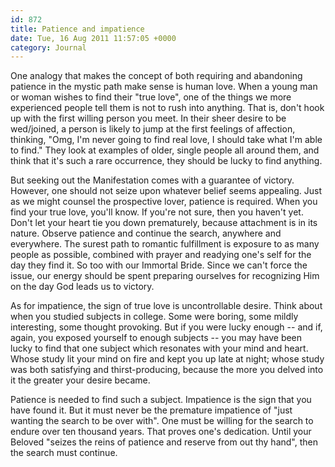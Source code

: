 ```yaml
---
id: 872
title: Patience and impatience
date: Tue, 16 Aug 2011 11:57:05 +0000
category: Journal
---
```


One analogy that makes the concept of both requiring and abandoning patience
in the mystic path make sense is human love. When a young man or woman wishes
to find their "true love", one of the things we more experienced people tell
them is not to rush into anything. That is, don't hook up with the first
willing person you meet. In their sheer desire to be wed/joined, a person is
likely to jump at the first feelings of affection, thinking, "Omg, I'm never
going to find real love, I should take what I'm able to find." They look at
examples of older, single people all around them, and think that it's such a
rare occurrence, they should be lucky to find anything.

But seeking out the Manifestation comes with a guarantee of victory. However,
one should not seize upon whatever belief seems appealing. Just as we might
counsel the prospective lover, patience is required. When you find your true
love, you'll know. If you're not sure, then you haven't yet. Don't let your
heart tie you down prematurely, because attachment is in its nature. Observe
patience and continue the search, anywhere and everywhere. The surest path to
romantic fulfillment is exposure to as many people as possible, combined with
prayer and readying one's self for the day they find it. So too with our
Immortal Bride. Since we can't force the issue, our energy should be spent
preparing ourselves for recognizing Him on the day God leads us to victory.

As for impatience, the sign of true love is uncontrollable desire. Think about
when you studied subjects in college. Some were boring, some mildly
interesting, some thought provoking. But if you were lucky enough -- and if,
again, you exposed yourself to enough subjects -- you may have been lucky to
find that one subject which resonates with your mind and heart. Whose study
lit your mind on fire and kept you up late at night; whose study was both
satisfying and thirst-producing, because the more you delved into it the
greater your desire became.

Patience is needed to find such a subject. Impatience is the sign that you
have found it. But it must never be the premature impatience of "just wanting
the search to be over with". One must be willing for the search to endure over
ten thousand years. That proves one's dedication. Until your Beloved "seizes
the reins of patience and reserve from out thy hand", then the search must
continue.

